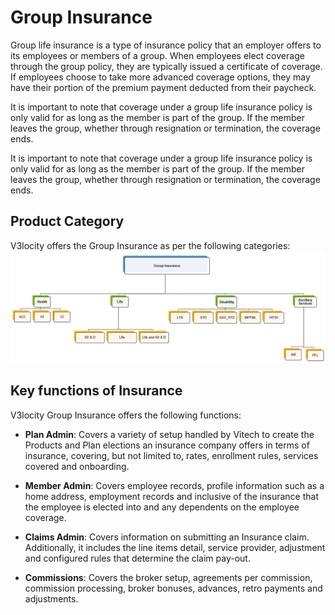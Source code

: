 # Group Insurance
Group life insurance is a type of insurance policy that an employer offers to its employees or members of a group. When employees elect coverage through the group policy, they are typically issued a certificate of coverage. If employees choose to take more advanced coverage options, they may have their portion of the premium payment deducted from their paycheck.

It is important to note that coverage under a group life insurance policy is only valid for as long as the member is part of the group. If the member leaves the group, whether through resignation or termination, the coverage ends.

It is important to note that coverage under a group life insurance policy is only valid for as long as the member is part of the group. If the member leaves the group, whether through resignation or termination, the coverage ends.
 
## Product Category
V3locity offers the Group Insurance as per the following categories:
![aa](images/group_insurance_types.png)


## Key functions of Insurance
V3locity Group Insurance offers the following functions:

* **Plan Admin**: Covers a variety of setup handled by Vitech to create the Products and Plan elections an insurance company offers in terms of insurance, covering, but not limited to, rates, enrollment rules, services covered and onboarding.

* **Member Admin**: Covers employee records, profile information such as a home address, employment records and inclusive of the insurance that the employee is elected into and any dependents on the employee coverage. 

* **Claims Admin**: Covers information on submitting an Insurance claim. Additionally, it includes the line items detail, service provider, adjustment and configured rules that determine the claim pay-out.

* **Commissions**: Covers the broker setup, agreements per commission, commission processing, broker bonuses, advances, retro payments and adjustments.
